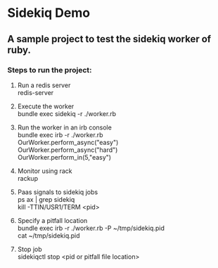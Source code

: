 # Sidekiq Demo

## A sample project to test the sidekiq worker of ruby.

### Steps to run the project:

1. Run a redis server<br />
redis-server

2. Execute the worker<br />
bundle exec sidekiq -r ./worker.rb

3. Run the worker in an irb console<br />
bundle exec irb -r ./worker.rb<br />
OurWorker.perform_async("easy")<br />
OurWorker.perform_async("hard")<br />
OurWorker.perform_in(5,"easy")

4. Monitor using rack<br />
rackup

5. Paas signals to sidekiq jobs<br />
ps ax | grep sidekiq<br />
kill -TTIN/USR1/TERM &lt;pid&gt;

6. Specify a pitfall location<br />
bundle exec irb -r ./worker.rb -P ~/tmp/sidekiq.pid<br />
cat ~/tmp/sidekiq.pid

7. Stop job<br />
sidekiqctl stop &lt;pid or pitfall file location&gt;
